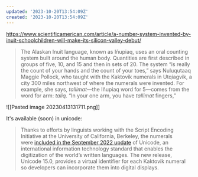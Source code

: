 ```yaml
---
updated: '2023-10-20T13:54:09Z'
created: '2023-10-20T13:54:09Z'
---
```

https://www.scientificamerican.com/article/a-number-system-invented-by-inuit-schoolchildren-will-make-its-silicon-valley-debut/

> The Alaskan Inuit language, known as Iñupiaq, uses an oral counting system built around the human body. Quantities are first described in groups of five, 10, and 15 and then in sets of 20. The system “is really the count of your hands and the count of your toes,” says Nuluqutaaq Maggie Pollock, who taught with the Kaktovik numerals in Utqiagvik, a city 300 miles northwest of where the numerals were invented. For example, she says, _tallimat_—the Iñupiaq word for 5—comes from the word for arm: _taliq_. “In your one arm, you have _tallimat_ fingers,”

![[Pasted image 20230413131711.png]]

It's available (soon) in unicode:

> Thanks to efforts by linguists working with the Script Encoding Initiative at the University of California, Berkeley, the numerals were [included in the September 2022 update](https://www.adn.com/alaska-life/2022/11/06/numerals-invented-by-kaktovik-students-can-now-be-used-digitally/) of Unicode, an international information technology standard that enables the digitization of the world’s written languages. The new release, Unicode 15.0, provides a virtual identifier for each Kaktovik numeral so developers can incorporate them into digital displays.